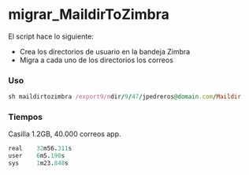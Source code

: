 # migrar_MaildirToZimbra

El script hace lo siguiente:

* Crea los directorios de usuario en la bandeja Zimbra
* Migra a cada uno de los directorios los correos

### Uso
```ruby
sh maildirtozimbra /export9/mdir/9/47/jpedreros@domain.com/Maildir
``` 
### Tiempos
Casilla 1.2GB, 40.000 correos app.
```ruby
real    32m56.311s
user    6m5.190s
sys     1m23.848s
```
